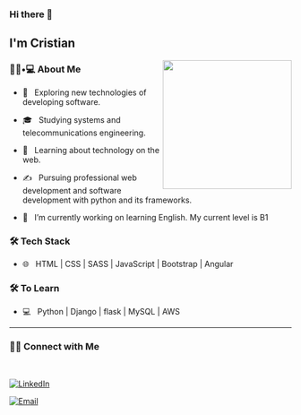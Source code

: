 ### Hi there 👋<h2> I'm Cristian</h2>

<img align='right' src="https://media.giphy.com/media/M9gbBd9nbDrOTu1Mqx/giphy.gif" width="230">

<h3> 👨🏻•💻 About Me </h3>

- 🤔 &nbsp; Exploring new technologies of developing software.

- 🎓 &nbsp; Studying systems and telecommunications engineering.

- 🌱 &nbsp; Learning about technology on the web.

- ✍️ &nbsp; Pursuing professional web development and software development with python and its frameworks.

- 🔭 &nbsp; I’m currently working on learning English. My current level is B1


<h3>🛠 Tech Stack</h3>

<!-- - 💻 &nbsp; Python | Java | Postgres | MySQL -->

- 🌐 &nbsp; HTML | CSS | SASS | JavaScript | Bootstrap | Angular


<h3>🛠 To Learn</h3>

<!-- - 🔧 &nbsp; AWS | Docker🐳 | Firebase | flask -->
- 💻 &nbsp; Python | Django | flask | MySQL | AWS

<hr>


<h3> 🤝🏻 Connect with Me </h3>

<br>



<p align="center">

<a href="https://www.linkedin.com/in/cristian-david-guti%C3%A9rrez-bedoya-6a185b124/"><img alt="LinkedIn" src="https://img.shields.io/badge/LinkedIn-blue?style=flat-square&logo=linkedin"></a>

<a href="mailto:cdgutierrez456@gmail.com"><img alt="Email" src="https://img.shields.io/badge/Email-cdgutierrez456@gmail.com-blue?style=flat-square&logo=gmail"></a>

</p>


<!--
**cdgutierrez456/cdgutierrez456** is a ✨ _special_ ✨ repository because its `README.md` (this file) appears on your GitHub profile.

Here are some ideas to get you started:

- 🔭 I’m currently working on ...
- 🌱 I’m currently learning ...
- 👯 I’m looking to collaborate on ...
- 🤔 I’m looking for help with ...
- 💬 Ask me about ...
- 📫 How to reach me: ...
- 😄 Pronouns: ...
- ⚡ Fun fact: ...
-->
